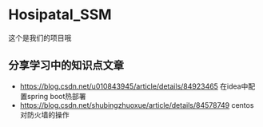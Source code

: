 # Hosipatal_SSM
这个是我们的项目哦
## 分享学习中的知识点文章 
* https://blog.csdn.net/u010843945/article/details/84923465  在idea中配置spring boot热部署
* https://blog.csdn.net/shubingzhuoxue/article/details/84578749 centos对防火墙的操作
